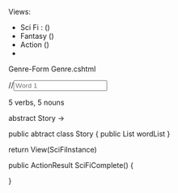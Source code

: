 

Views:
- Sci Fi : ()
- Fantasy ()
- Action  ()
- 

Genre-Form
Genre.cshtml 

//<input asp-for="Word1" placeholder="Word 1" required />


5 verbs, 5 nouns 


abstract
Story -> 

public abtract class Story
{
  public List<string> wordList
}


return View(SciFiInstance)



public ActionResult SciFiComplete()
{
  
}
